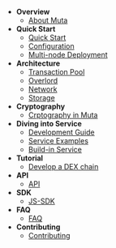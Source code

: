 - **Overview**
	- [About Muta](en-us/README.md)
- **Quick Start**
	- [Quick Start](en-us/getting_started.md)
	- [Configuration](en-us/config.md)
	- [Multi-node Deployment](en-us/multi_node_deploy.md)
- **Architecture**
	- [Transaction Pool](en-us/transaction_pool.md)
	- [Overlord](en-us/overlord.md)
	- [Network](en-us/network.md)
	- [Storage](en-us/storage.md)
- **Cryptography**
    - [Crptography in Muta](en-us/crypto.md)
- **Diving into Service**
	- [Development Guide](en-us/service_dev.md)
	- [Service Examples](en-us/service_eg.md)
	- [Build-in Service](en-us/build_in_service.md)
- **Tutorial**
    - [Develop a DEX chain](en-us/dex.md)
- **API**
	- [API](en-us/graphql_api.md)
- **SDK**
	- [JS-SDK](en-us/js_sdk.md)
- **FAQ**
    - [FAQ](en-us/faq.md)
- **Contributing**
	- [Contributing](en-us/contribute.md)
